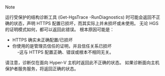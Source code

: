 > [!Note] 
> 运行受保护的结构诊断工具 (Get-HgsTrace -RunDiagnostics) 时可能会返回不正确的状态，声明 HTTPS 配置已损坏，而其实际上并未损坏或未使用。 无论 HGS 的证明模式如何，都可以返回此错误。 根本原因可能是：
>
> - HTTPS 确实未正确配置/已损坏<br>
> - 你使用的是管理员信任的证明，并且信任关系已损坏<br>
> &nbsp;&nbsp;&nbsp;&nbsp;-这与 HTTPS 配置正确、错误或根本不相同无关。<br>
>
> 请注意，诊断仅在面向 Hyper-V 主机时返回此不正确的状态。 如果诊断面向主机保护者服务服务，将返回正确的状态。

<!-- Appears in guarded-fabric-setting-up-the-host-guardian-service-hgs.md and guarded-fabric-troubleshoot-diagnostics.md
-->
